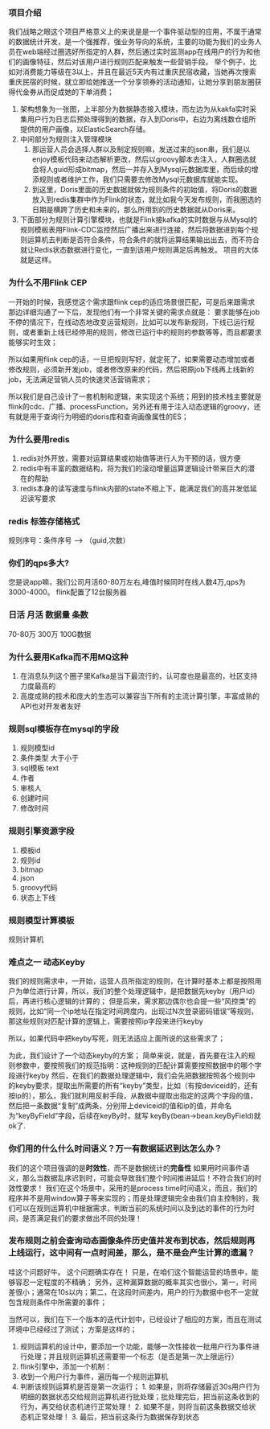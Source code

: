 ### 项目介绍
我们战略之眼这个项目严格意义上的来说是是一个事件驱动型的应用，不属于通常的数据统计开发，是一个强推荐，强业务导向的系统，主要的功能为我们的业务人员在web端经过圈选好所指定的人群，然后通过实时监测app在线用户的行为和他们的画像特征，然后对该用户进行规则匹配来触发一些营销手段。
举个例子，比如对消费能力等级在3以上，并且在最近5天内有过重庆民宿收藏，当她再次搜索重庆民宿的时候，就立即给她推送一个分享领券的活动通知，让她分享到朋友圈获得代金券从而促成她的下单消费；

1. 架构想象为一张图，上半部分为数据静态接入模块，而左边为从kakfa实时采集用户行为日志后预处理得到的数据，存入到Doris中，右边为离线数仓组所提供的用户画像，以ElasticSearch存储。
2. 中间部分为规则注入管理模块
   1. 那运营人员会选择人群以及制定规则嘛，发送过来的json串，我们是以enjoy模板代码来动态解析更改，然后以groovy脚本去注入，人群圈选就会将人guid形成bitmap，然后一并存入到Mysql元数据库里，而后续的增添规则或者维护工作，我们只需要去修改Mysql元数据库就能实现。
   2. 到这里，Doris里面的历史数据就做为规则条件的初始值，将Doris的数据放入到redis集群中作为Flink的状态，就比如我今天发布规则，而我圈选的日期是横跨了历史和未来的，那么所用到的历史数据就从Doris来。
3. 下面部分为规则计算引擎模块，也就是Flink接kafka的实时数据与从Mysql的规则模板表用Flink-CDC监控然后广播出来进行连接，然后将数据进到每个规则运算机去判断是否符合条件，符合条件的就将运算结果输出出去，而不符合就让Redis状态数据进行变化，一直到该用户规则满足后再触发。
项目的大体就是这样。


### 为什么不用Flink CEP
一开始的时候，我感觉这个需求跟flink cep的适应场景很匹配，可是后来跟需求那边详细沟通了一下后，发现他们有一个非常关键的需求点就是： 要求能够在job不停的情况下，在线动态地改变运营规则，比如可以发布新规则，下线已运行规则，或者重新上线已经停用的规则，修改已运行中的规则的参数等等，而且都要求能够实时生效；

所以如果用flink cep的话，一旦把规则写好，就定死了，如果需要动态增加或者修改规则，必须新开发job，或者修改原来的代码，然后把原job下线再上线新的job，无法满足营销人员的快速灵活营销需求；

所以我们是自己设计了一套机制和逻辑，来实现这个系统；用到的技术栈主要就是flink的cdc、广播、processFunction，另外还有用于注入动态逻辑的groovy，还有就是用于查询行为明细的doris库和查询画像属性的ES；


### 为什么要用redis
1. redis对外开放，需要对运算结果或初始值等进行人为干预的话，很方便
2. redis中有丰富的数据结构，将为我们的滚动增量运算逻辑设计带来巨大的潜在的帮助
3. redis本身的读写速度与flink内部的state不相上下，能满足我们的高并发低延迟读写要求


### redis 标签存储格式
规则序号：条件序号 --> （guid,次数）


### 你们的qps多大?
您是说app嘛，我们公司月活60-80万左右,峰值时候同时在线人数4万,qps为3000-4000。
flink配置了12台服务器

### 日活 月活 数据量 条数 
70-80万   300万  100G数据   


### 为什么要用Kafka而不用MQ这种
1. 在消息队列这个圈子里Kafka是当下最流行的，认可度也是最高的，社区支持力度最高的
2. 高度成熟的技术和庞大的生态可以兼容当下所有的主流计算引擎，丰富成熟的API也对开发者友好


### 规则sql模板存在mysql的字段
1. 规则模型id
2. 条件类型 大于小于
3. sql模板 text
4. 作者
5. 审核人
6. 创建时间
7. 修改时间

### 规则引擎资源字段
1. 模板id
2. 规则id
3. bitmap
4. json
5. groovy代码
6. 状态上下线 

### 规则模型计算模板
规则计算机 


### 难点之一 动态Keyby
我们的规则需求中，一开始，运营人员所指定的规则，在计算时基本上都是按照用户为单位进行计算，所以，我们的整个处理逻辑中，是把数据先keyby（用户id）后，再进行核心逻辑的计算的；  但是后来，需求那边偶尔也会提一些“风控类”的规则，比如“同一个ip地址在指定时间跨度内，出现过N次登录密码错误”等规则，那这些规则对匹配计算的逻辑上，需要按照ip字段来进行keyby

所以，如果代码中把keyby写死，则无法适应上面所说的这些需求了；

为此，我们设计了一个动态keyby的方案；
简单来说，就是，首先要在注入的规则参数中，要按照我们的规范指明：这种规则的匹配计算需要按照数据中的哪个字段进行keyby
然后，在我们的数据处理逻辑中，我们会先把数据按照各个规则中的keyby要求，提取出所需要的所有“keyby”类型，比如（有按deviceid的，还有按ip的），那么，我们就利用反射手段，从数据中提取出指定的这两个字段的值，然后把一条数据“复制”成两条，分别带上deviceid的值和ip的值，并命名为“keyByField”字段，后续在keyBy时，就写 keyBy(bean->bean.keyByField)就ok了.


### 你们用的什么什么时间语义？万一有数据延迟到达怎么办？
我们的这个项目强调的是**时效性**，而不是数据统计的**完备性**
如果用时间事件语义，那么当数据乱序迟到时，可能会导致我们整个时间推进延后！不符合我们的时效性要求！
我们在这个场景中，采用的是process time时间语义，而且，我们的程序并不是用window算子等来实现的；而是处理逻辑完全由我们自主控制的，我们可以在规则运算机中根据需求，判断当前的系统时间以及到达的事件的行为时间，是否满足我们的要求做出不同的处理！


###  发布规则之前会查询动态画像条件历史值并发布到状态，然后规则再上线运行，这中间有一点时间差，那么，是不是会产生计算的遗漏？
哇这个问题好牛。
这个问题确实存在！
只是，在咱们这个智能运营的场景中，能够容忍一定程度的不精确；
另外，这种漏算数据的概率其实也很小，第一，时间差很小；通常在10s以内；第二，在这段时间差内，用户的行为数据中也不一定就包含规则条件中所需要的事件；

当然可以，我们在下一个版本的迭代计划中，已经设计了相应的方案，而且在测试环境中已经经过了测试；
方案是这样的；
1. 规则运算机的设计中，要添加一个功能，能够一次性接收一批用户行为事件进行处理；并且规则运算机还需要带一个标志（是否是第一次上限运行）
2. flink引擎中，添加一个机制：
  1. 收到一个用户行为事件，遍历每一个规则运算机
  2. 判断该规则运算机是否是第一次运行；
    1. 如果是，则将存储最近30s用户行为明细的数据状态交给规则运算机进行批处理；批处理完后，把当前这条收到的行为，再交给状态机进行正常处理！
    2. 如果不是，则将当前这条数据交给状态机正常处理！
    3. 最后，把当前这条行为数据保存到状态